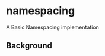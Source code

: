 # namespacing
A Basic Namespacing implementation 

## Background

<script src="js/namespace.js"></script>

<script>
    write("<h2>No Namespacing</h2>")
    myFunction();
    myHoistyFunction();
    myErroneousFunction();

    write("<h2/><h2>With Namespacing</h2>");
</script>

<!--script>
    require.config({
        baseUrl: "js/"
    });
    requirejs(['namespace'], function (namespace) {
        namespace.init("HELLOWROLD");
    });
</script-->

<script>
    namespace.init("Hello");
    namespace("World")
    write(Hello);
    write(Hello.World);
</script>

<script>

    namespace("Hello.Country.State.Model");
    (function (ns) {
        ns.getData = function () {
            return "Some state data"
        }
    })(Hello.Country.State.Model);


    namespace("Hello.Country.State.City.Model");
    (function (ns) {
        ns.getData = function () {
            return "Some city data"
        }
    })(Hello.Country.State.City.Model);


    namespace("Hello.Country.State.City.Controller");
    (function (ns) {
        ns.handleClicks = function () {
            return "Handling CLick for this Data:" + Hello.Country.State.City.Model.getData()
        }
    })(Hello.Country.State.City.Controller);


    namespace("Hello.Country.State.City.View");
    (function (ns) {
        ns.print = function () {
            return "<em>" + Hello.Country.State.City.Model.getData() + "</em>"
        }
    })(Hello.Country.State.City.View);

    write("Hello.Country.State.Model.getData()", Hello.Country.State.Model.getData());
    write("Hello.Country.State.City.Model.getData()", Hello.Country.State.City.Model.getData());
    write("Hello.Country.State.City.Controller.handleClicks()", Hello.Country.State.City.Controller.handleClicks());
    write("Hello.Country.State.City.View.print()", Hello.Country.State.City.View.print());

    write("<h2>The Namespace tree</h2>", Hello);
</script>


<script>
    namespace("Hello.Animals");
    (function (ns) {
        ns.areEdible = function () {
            return true;
        }
        ns.usePhotoSynthesis = "maybe"; //http://www.iflscience.com/plants-and-animals/sea-slug-steals-photosynthesis-genes-its-algae-meal
    })(Hello.Animals);


    namespace("Hello.Animals.Cats").extend(Hello.Animals);
    (function (ns) {
        ns.areEdible = function () {
            return false
        }
        ns.canBark = false
    })(Hello.Animals.Cats);


    namespace("Hello.Animals.Dogs").extend(Hello.Animals);
    (function (ns) {
        ns.areEdible = function () {
            return "Can we call Super ?:"+ns.parent().areEdible() + ns.parent('areEdible')();
        }

        ns.canBark = true
    })(Hello.Animals.Dogs);



    namespace("Hello.Animals.Snails").extend(Hello.Animals);


    write("<h2>Extension of Namespaces</h2>");
    write("Cats Are edible?", Hello.Animals.Cats.areEdible());
    write("Dogs Are edible?", Hello.Animals.Dogs.areEdible());
    write("Snails Are edible?", Hello.Animals.Snails.areEdible())
    write("Cats:", Hello.Animals.Cats);
    write("Dogs:", Hello.Animals.Dogs)
    write("Snails:", Hello.Animals.Snails);
    write("Animals:", Hello.Animals);
    write("Animals' children's names:", Hello.Animals.getChildren().map(function(o){return o.getNSName()}));
    write("Animals' children", Hello.Animals.getChildren());

